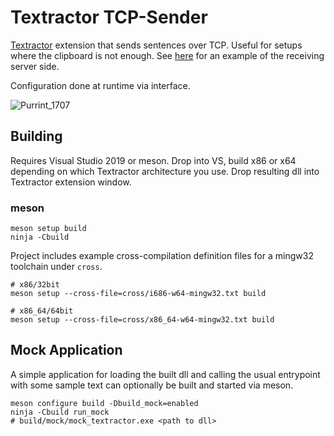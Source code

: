 # Textractor TCP-Sender
[Textractor](https://github.com/Artikash/Textractor) extension that sends sentences over TCP.
Useful for setups where the clipboard is not enough.
See [here](https://github.com/45Tatami/native-inserter) for an example of the receiving server side.

Configuration done at runtime via interface.

![Purrint_1707](https://user-images.githubusercontent.com/96940591/149813301-b10d229c-f093-43fa-a483-5848f71e9d2c.png)

## Building

Requires Visual Studio 2019 or meson. Drop into VS, build x86 or x64 depending on which Textractor architecture you use.
Drop resulting dll into Textractor extension window.

### meson

```
meson setup build
ninja -Cbuild
```

Project includes example cross-compilation definition files for a mingw32 toolchain under `cross`.


```
# x86/32bit
meson setup --cross-file=cross/i686-w64-mingw32.txt build

# x86_64/64bit
meson setup --cross-file=cross/x86_64-w64-mingw32.txt build
```

## Mock Application

A simple application for loading the built dll and calling the usual entrypoint
with some sample text can optionally be built and started via meson.

    meson configure build -Dbuild_mock=enabled
    ninja -Cbuild run_mock
    # build/mock/mock_textractor.exe <path to dll>

